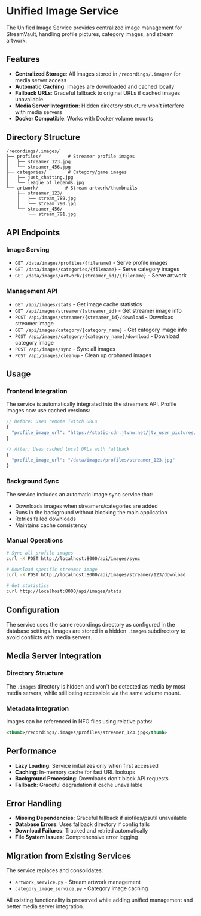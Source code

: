 # Unified Image Service

The Unified Image Service provides centralized image management for StreamVault, handling profile pictures, category images, and stream artwork.

## Features

- **Centralized Storage**: All images stored in `/recordings/.images/` for media server access
- **Automatic Caching**: Images are downloaded and cached locally
- **Fallback URLs**: Graceful fallback to original URLs if cached images unavailable
- **Media Server Integration**: Hidden directory structure won't interfere with media servers
- **Docker Compatible**: Works with Docker volume mounts

## Directory Structure

```
/recordings/.images/
├── profiles/          # Streamer profile images
│   ├── streamer_123.jpg
│   └── streamer_456.jpg
├── categories/        # Category/game images
│   ├── just_chatting.jpg
│   └── league_of_legends.jpg
└── artwork/          # Stream artwork/thumbnails
    ├── streamer_123/
    │   ├── stream_789.jpg
    │   └── stream_790.jpg
    └── streamer_456/
        └── stream_791.jpg
```

## API Endpoints

### Image Serving
- `GET /data/images/profiles/{filename}` - Serve profile images
- `GET /data/images/categories/{filename}` - Serve category images
- `GET /data/images/artwork/{streamer_id}/{filename}` - Serve artwork

### Management API
- `GET /api/images/stats` - Get image cache statistics
- `GET /api/images/streamer/{streamer_id}` - Get streamer image info
- `POST /api/images/streamer/{streamer_id}/download` - Download streamer image
- `GET /api/images/category/{category_name}` - Get category image info
- `POST /api/images/category/{category_name}/download` - Download category image
- `POST /api/images/sync` - Sync all images
- `POST /api/images/cleanup` - Clean up orphaned images

## Usage

### Frontend Integration

The service is automatically integrated into the streamers API. Profile images now use cached versions:

```javascript
// Before: Uses remote Twitch URLs
{
  "profile_image_url": "https://static-cdn.jtvnw.net/jtv_user_pictures/..."
}

// After: Uses cached local URLs with fallback
{
  "profile_image_url": "/data/images/profiles/streamer_123.jpg"
}
```

### Background Sync

The service includes an automatic image sync service that:
- Downloads images when streamers/categories are added
- Runs in the background without blocking the main application
- Retries failed downloads
- Maintains cache consistency

### Manual Operations

```bash
# Sync all profile images
curl -X POST http://localhost:8000/api/images/sync

# Download specific streamer image
curl -X POST http://localhost:8000/api/images/streamer/123/download

# Get statistics
curl http://localhost:8000/api/images/stats
```

## Configuration

The service uses the same recordings directory as configured in the database settings. Images are stored in a hidden `.images` subdirectory to avoid conflicts with media servers.

## Media Server Integration

### Directory Structure
The `.images` directory is hidden and won't be detected as media by most media servers, while still being accessible via the same volume mount.

### Metadata Integration
Images can be referenced in NFO files using relative paths:
```xml
<thumb>/recordings/.images/profiles/streamer_123.jpg</thumb>
```

## Performance

- **Lazy Loading**: Service initializes only when first accessed
- **Caching**: In-memory cache for fast URL lookups
- **Background Processing**: Downloads don't block API requests
- **Fallback**: Graceful degradation if cache unavailable

## Error Handling

- **Missing Dependencies**: Graceful fallback if aiofiles/psutil unavailable
- **Database Errors**: Uses fallback directory if config fails
- **Download Failures**: Tracked and retried automatically
- **File System Issues**: Comprehensive error logging

## Migration from Existing Services

The service replaces and consolidates:
- `artwork_service.py` - Stream artwork management
- `category_image_service.py` - Category image caching

All existing functionality is preserved while adding unified management and better media server integration.
